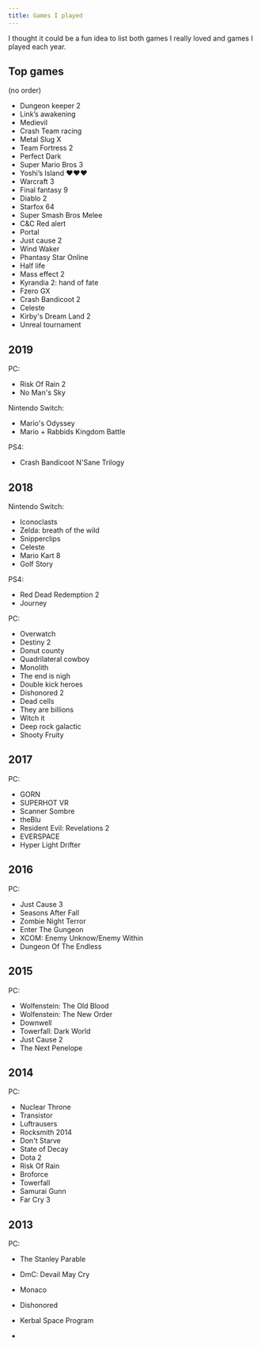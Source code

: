 ```yaml
---
title: Games I played
---
```


I thought it could be a fun idea to list both games I really loved and games I played each year.

## Top games

(no order)

- Dungeon keeper 2
- Link’s awakening
- Medievil
- Crash Team racing
- Metal Slug X
- Team Fortress 2
- Perfect Dark
- Super Mario Bros 3
- Yoshi’s Island ❤️❤️❤️
- Warcraft 3
- Final fantasy 9
- Diablo 2
- Starfox 64 
- Super Smash Bros Melee
- C&C Red alert
- Portal
- Just cause 2
- Wind Waker
- Phantasy Star Online
- Half life
- Mass effect 2
- Kyrandia 2: hand of fate
- Fzero GX
- Crash Bandicoot 2
- Celeste
- Kirby's Dream Land 2
- Unreal tournament

## 2019

PC:

- Risk Of Rain 2
- No Man's Sky

Nintendo Switch:

- Mario's Odyssey
- Mario + Rabbids Kingdom Battle

PS4:

- Crash Bandicoot N'Sane Trilogy

## 2018

Nintendo Switch:

- Iconoclasts 
- Zelda: breath of the wild
- Snipperclips 
- Celeste
- Mario Kart 8
- Golf Story

PS4:

- Red Dead Redemption 2
- Journey

PC:

- Overwatch
- Destiny 2
- Donut county 
- Quadrilateral cowboy
- Monolith
- The end is nigh
- Double kick heroes
- Dishonored 2
- Dead cells
- They are billions
- Witch it
- Deep rock galactic 
- Shooty Fruity

## 2017

PC:

- GORN
- SUPERHOT VR
- Scanner Sombre
- theBlu
- Resident Evil: Revelations 2
- EVERSPACE
- Hyper Light Drifter

## 2016

PC:

- Just Cause 3
- Seasons After Fall
- Zombie Night Terror
- Enter The Gungeon
- XCOM: Enemy Unknow/Enemy Within
- Dungeon Of The Endless

## 2015

PC:

- Wolfenstein: The Old Blood
- Wolfenstein: The New Order
- Downwell
- Towerfall: Dark World
- Just Cause 2
- The Next Penelope

## 2014

PC:

- Nuclear Throne
- Transistor
- Luftrausers
- Rocksmith 2014
- Don't Starve
- State of Decay
- Dota 2
- Risk Of Rain
- Broforce
- Towerfall
- Samurai Gunn
- Far Cry 3

## 2013

PC:

- The Stanley Parable
- DmC: Devail May Cry
- Monaco
- Dishonored
- Kerbal Space Program

- 
